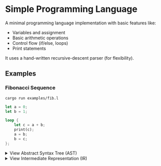 # Simple Programming Language

A minimal programming language implementation with basic features like:

- Variables and assignment
- Basic arithmetic operations
- Control flow (if/else, loops)
- Print statements

It uses a hand-written recursive-descent parser (for flexibility).

## Examples

### Fibonacci Sequence

`cargo run examples/fib.l`

```rust
let a = 0;
let b = 1;

loop {
    let c = a + b;
    print(c);
    a = b;
    b = c;
};
```

<details>
<summary>View Abstract Syntax Tree (AST)</summary>

`cargo run examples/fib.l --output-stage ast`

```rust
Block {
  statements: [
    LetStatement(
      LetStatement {
        identifier: "a",
        expression: Some(
          Literal(
            IntegerLiteral(
              0,
            ),
          ),
        ),
        _mutable: false,
      },
    ),
    LetStatement(
      LetStatement {
        identifier: "b",
        expression: Some(
          Literal(
            IntegerLiteral(
              1,
            ),
          ),
        ),
        _mutable: false,
      },
    ),
    LoopStatement(
      LoopStatement {
        block: Block {
          statements: [
            LetStatement(
              LetStatement {
                identifier: "c",
                expression: Some(
                  BinaryOperation(
                    BinaryOperation {
                      operation_type: Add,
                      left_expression: Identifier(
                        "a",
                      ),
                      right_expression: Identifier(
                        "b",
                      ),
                    },
                  ),
                ),
                _mutable: false,
              },
            ),
            Expression(
              FunctionCall(
                FunctionCall {
                  function_name: "print",
                  argument: Identifier(
                    "c",
                  ),
                },
              ),
            ),
            Assignment(
              AssignmentStatement {
                identifier: "a",
                expression: Identifier(
                  "b",
                ),
              },
            ),
            Assignment(
              AssignmentStatement {
                identifier: "b",
                expression: Identifier(
                  "c",
                ),
              },
            ),
          ],
        },
      },
    ),
  ],
}
```

</details>

<details>
<summary>View Intermediate Representation (IR)</summary>

`cargo run examples/fib.l --output-stage ir`

```
li r1, 0
li r2, 1
L1:
add r3, r1, r2
print r3
li r4, 0
add r1, r2, r4
li r5, 0
add r2, r3, r5
L2:
j L1
L3:
```

</details>
